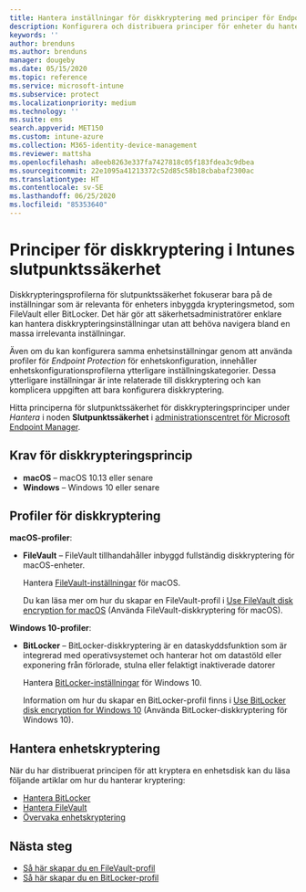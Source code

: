 ```yaml
---
title: Hantera inställningar för diskkryptering med principer för Endpoint Security i Microsoft Intune | Microsoft Docs
description: Konfigurera och distribuera principer för enheter du hanterar med säkerhetsprinciper för diskkryptering i Microsoft Endpoint Manager.
keywords: ''
author: brenduns
ms.author: brenduns
manager: dougeby
ms.date: 05/15/2020
ms.topic: reference
ms.service: microsoft-intune
ms.subservice: protect
ms.localizationpriority: medium
ms.technology: ''
ms.suite: ems
search.appverid: MET150
ms.custom: intune-azure
ms.collection: M365-identity-device-management
ms.reviewer: mattsha
ms.openlocfilehash: a8eeb8263e337fa7427818c05f183fdea3c9dbea
ms.sourcegitcommit: 22e1095a41213372c52d85c58b18cbabaf2300ac
ms.translationtype: HT
ms.contentlocale: sv-SE
ms.lasthandoff: 06/25/2020
ms.locfileid: "85353640"
---
```

# <a name="disk-encryption-policy-for-endpoint-security-in-intune"></a>Principer för diskkryptering i Intunes slutpunktssäkerhet

Diskkrypteringsprofilerna för slutpunktssäkerhet fokuserar bara på de inställningar som är relevanta för enheters inbyggda krypteringsmetod, som FileVault eller BitLocker. Det här gör att säkerhetsadministratörer enklare kan hantera diskkrypteringsinställningar utan att behöva navigera bland en massa irrelevanta inställningar.

Även om du kan konfigurera samma enhetsinställningar genom att använda profiler för *Endpoint Protection* för enhetskonfiguration, innehåller enhetskonfigurationsprofilerna ytterligare inställningskategorier. Dessa ytterligare inställningar är inte relaterade till diskkryptering och kan komplicera uppgiften att bara konfigurera diskkryptering.

Hitta principerna för slutpunktssäkerhet för diskkrypteringsprinciper under *Hantera* i noden **Slutpunktssäkerhet** i [administrationscentret för Microsoft Endpoint Manager](https://go.microsoft.com/fwlink/?linkid=2109431).

## <a name="prerequisites-for-disk-encryption-policy"></a>Krav för diskkrypteringsprincip

- **macOS** – macOS 10.13 eller senare
- **Windows** – Windows 10 eller senare

## <a name="disk-encryption-profiles"></a>Profiler för diskkryptering

**macOS-profiler**:

- **FileVault** – FileVault tillhandahåller inbyggd fullständig diskkryptering för macOS-enheter.

  Hantera [FileVault-inställningar](../protect/endpoint-security-disk-encryption-profile-settings.md#filevault) för macOS.

  Du kan läsa mer om hur du skapar en FileVault-profil i [Use FileVault disk encryption for macOS](../protect/encrypt-devices-filevault.md) (Använda FileVault-diskkryptering för macOS).

**Windows 10-profiler**:

- **BitLocker** – BitLocker-diskkryptering är en dataskyddsfunktion som är integrerad med operativsystemet och hanterar hot om datastöld eller exponering från förlorade, stulna eller felaktigt inaktiverade datorer

  Hantera [BitLocker-inställningar](../protect/endpoint-security-disk-encryption-profile-settings.md#bitlocker) för Windows 10.

  Information om hur du skapar en BitLocker-profil finns i [Use BitLocker disk encryption for Windows 10](../protect/encrypt-devices.md) (Använda BitLocker-diskkryptering för Windows 10).

## <a name="manage-device-encryption"></a>Hantera enhetskryptering

När du har distribuerat principen för att kryptera en enhetsdisk kan du läsa följande artiklar om hur du hanterar kryptering:

- [Hantera BitLocker](../protect/encrypt-devices.md#manage-bitlocker)
- [Hantera FileVault](../protect/encrypt-devices-filevault.md#manage-filevault)
- [Övervaka enhetskryptering](../protect/encryption-monitor.md)

## <a name="next-steps"></a>Nästa steg

- [Så här skapar du en FileVault-profil](../protect/encrypt-devices-filevault.md#create-endpoint-security-policy-for-filevault)
- [Så här skapar du en BitLocker-profil](../protect/encrypt-devices.md#create-an-endpoint-security-policy-for-bitlocker)
